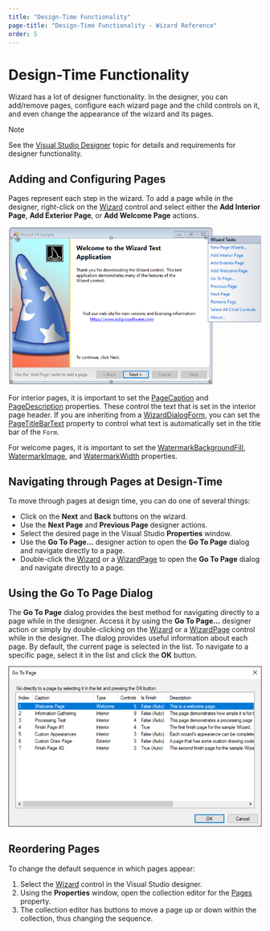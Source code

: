 ```yaml
---
title: "Design-Time Functionality"
page-title: "Design-Time Functionality - Wizard Reference"
order: 5
---
```

# Design-Time Functionality

Wizard has a lot of designer functionality.  In the designer, you can add/remove pages, configure each wizard page and the child controls on it, and even change the appearance of the wizard and its pages.

> [!NOTE]
> See the [Visual Studio Designer](../visual-studio-designer.md) topic for details and requirements for designer functionality.

## Adding and Configuring Pages

Pages represent each step in the wizard.  To add a page while in the designer, right-click on the [Wizard](xref:ActiproSoftware.UI.WinForms.Controls.Wizard.Wizard) control and select either the **Add Interior Page**, **Add Exterior Page**, or **Add Welcome Page** actions.

![Screenshot](images/designer.png)

For interior pages, it is important to set the [PageCaption](xref:ActiproSoftware.UI.WinForms.Controls.Wizard.WizardPage.PageCaption) and [PageDescription](xref:ActiproSoftware.UI.WinForms.Controls.Wizard.WizardPage.PageDescription) properties.  These control the text that is set in the interior page header.  If you are inheriting from a [WizardDialogForm](xref:ActiproSoftware.UI.WinForms.Controls.Wizard.WizardDialogForm), you can set the [PageTitleBarText](xref:ActiproSoftware.UI.WinForms.Controls.Wizard.WizardPage.PageTitleBarText) property to control what text is automatically set in the title bar of the `Form`.

For welcome pages, it is important to set the [WatermarkBackgroundFill](xref:ActiproSoftware.UI.WinForms.Controls.Wizard.WizardWelcomePage.WatermarkBackgroundFill), [WatermarkImage](xref:ActiproSoftware.UI.WinForms.Controls.Wizard.WizardWelcomePage.WatermarkImage), and [WatermarkWidth](xref:ActiproSoftware.UI.WinForms.Controls.Wizard.WizardWelcomePage.WatermarkWidth) properties.

## Navigating through Pages at Design-Time

To move through pages at design time, you can do one of several things:

- Click on the **Next** and **Back** buttons on the wizard.
- Use the **Next Page** and **Previous Page** designer actions.
- Select the desired page in the Visual Studio **Properties** window.
- Use the **Go To Page...** designer action to open the **Go To Page** dialog and navigate directly to a page.
- Double-click the [Wizard](xref:ActiproSoftware.UI.WinForms.Controls.Wizard.Wizard) or a [WizardPage](xref:ActiproSoftware.UI.WinForms.Controls.Wizard.WizardPage) to open the **Go To Page** dialog and navigate directly to a page.

## Using the Go To Page Dialog

The **Go To Page** dialog provides the best method for navigating directly to a page while in the designer.  Access it by using the **Go To Page...** designer action or simply by double-clicking on the [Wizard](xref:ActiproSoftware.UI.WinForms.Controls.Wizard.Wizard) or a [WizardPage](xref:ActiproSoftware.UI.WinForms.Controls.Wizard.WizardPage) control while in the designer.  The dialog provides useful information about each page.  By default, the current page is selected in the list.  To navigate to a specific page, select it in the list and click the **OK** button.

![Screenshot](images/go-to-page-form.png)

## Reordering Pages

To change the default sequence in which pages appear:

1. Select the [Wizard](xref:ActiproSoftware.UI.WinForms.Controls.Wizard.Wizard) control in the Visual Studio designer.
1. Using the **Properties** window, open the collection editor for the [Pages](xref:ActiproSoftware.UI.WinForms.Controls.Wizard.Wizard.Pages) property.
1. The collection editor has buttons to move a page up or down within the collection, thus changing the sequence.
